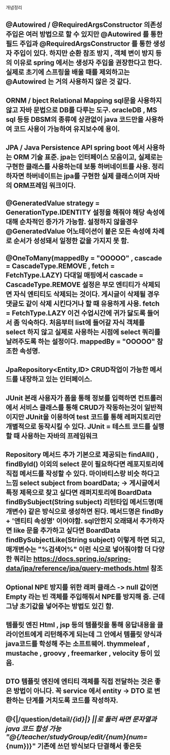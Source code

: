 개념정리

@Autowired / @RequiredArgsConstructor
의존성 주입은 여러 방법으로 할 수 있지만 @Autowired 를 통한 필드 주입과 
@RequiredArgsConstructor 를 통한 생성자 주입이 있다.
하지만 순환 참조 방지 , 객체 변이 방지 등의 이유로 spring 에서는 생성자 주입을 권장한다고 한다.
실제로 초기에 스프링을 배울 때를 제외하고는 @Autowired 는 거의 사용하지 않은 것 같다.
---------------------------------------------------------------------------------------------------------
ORNM / bject Relational Mapping 
sql문을 사용하지 않고 자바 문법으로 DB를 다루는 도구.
oracleDB , MS sql 등등 DBSM의 종류에 상관없이 java 코드만을 사용하여 코드 사용이 가능하여 유지보수에 용이.
---------------------------------------------------------------------------------------------------------
JPA / Java Persistence API
spring boot 에서 사용하는 ORM 기술 표준.
jpa는 인터페이스 모음이고, 실제로는 구현한 클래스를 사용하는데 보통 하버네이트를 사용.
정리하자면  하버네이트는 jpa를 구현한 실제 클래스이며 자바의 ORM프레임 워크이다.
---------------------------------------------------------------------------------------------------------
@GeneratedValue
strategy = GenerationType.IDENTITY 설정을 해줘야 해당 속성에 대해 순차적인 증가가 가능함.
설정하지 않을경우 @GeneratedValue 어노테이션이 붙은 모든 속성에 차례로 순서가 성성돼서 일정한 값을 가지지 못 함.
---------------------------------------------------------------------------------------------------------
@OneToMany(mappedBy = "OOOOO" , cascade = CascadeType.REMOVE , fetch = FetchType.LAZY)
다대일 매핑에서 cascade = CascadeType.REMOVE 설정은 부모 엔티티가 삭제되면 자식 엔티티도 삭제되는 것이다.
게시글이 삭제될 경우 댓글도 같이 삭제 시킨다거나 할 때 유용하게 사용.
fetch = FetchType.LAZY 이건 수업시간에 귀가 닳도록 들어서 좀 익숙하다. 처음부터 list에 들어갈 자식 객체를 select 하지 않고 실제로 사용하는 시점에 
select 쿼리를 날려주도록 하는 설정이다. mappedBy = "OOOOO" 참조한 속성명.
---------------------------------------------------------------------------------------------------------
 JpaRepository<Entity,ID>
 CRUD작업이 가능한 메서드를 내장하고 있는 인터페이스.
 ---------------------------------------------------------------------------------------------------------
 JUnit
 본래 사용자가 폼을 통해 정보를 입력하면 컨트롤러에서 서비스 클래스를 통해 CRUD가 작동하는것이 일반적이지만 JUnit을 이용하여 test 코드를 통해 
 레퍼지토리만 개별적으로 동작시킬 수 있다. JUnit = 테스트 코드를 실행할 때 사용하는 자바의 프레임워크
 ---------------------------------------------------------------------------------------------------------
Repository 메서드 추가
기본으로 제공되는 findAll() , findById() 이외의 select 문이 필요하다면 레포지토리에 직접 메서드를 작성할 수 있다. 마이바티스랑 비슷 하다고 느낌
select subject from boardData; -> 게시글에서 특정 제목으로 찾고 싶다면 래퍼지토리에 
BoardData findBySubject(String subject) 리턴타입 메서드명(매개변수)
같은 방식으로 생성하면 된다. 메서드명은 findBy + '앤티티 속성명' 이어야함.
sql안한지 오래돼서 추가하자면 like 문을 추가하고 싶다면 BoardData findBySubjectLike(String subject) 이렇게 하면 되고,
매개변수는 "%검색어%" 이런 식으로 넣어줘야함
더 다양한 쿼리는 https://docs.spring.io/spring-data/jpa/reference/jpa/query-methods.html 참조
---------------------------------------------------------------------------------------------------------
Optional<OOO>
NPE 방지를 위한 래퍼 클래스 -> null 값이면 Empty 라는 빈 객체를 주입해줘서 NPE를 방지해 줌.
근데 그냥 초기값을 넣어주는 방법도 있긴 함.
---------------------------------------------------------------------------------------------------------
템플릿 엔진
Html , jsp 등의 템플릿을 통해 응답내용을 클라이언트에게 리턴해주게 되는데 그 안에서 템플릿 양식과 java코드를 학성해 주는 소프트웨어.
thymmeleaf , mustache , groovy , freemarker , velocity 등이 있음.
---------------------------------------------------------------------------------------------------------
DTO
템플릿 엔진에 엔티티 객체를 직접 전달하는 것은 좋은 방법이 아니다.
꼭 service 에서 entity -> DTO 로 변환하는 단계를 거치도록 코드를 작성하자.
---------------------------------------------------------------------------------------------------------
@{|/question/detail/*{id}|}
||로 둘러 싸면 문자열과 java 코드 합성 가능 
"@{/teacher/studyGroup/edit/{num}(num=*{num})}" 기존에 쓰던 방식보다 단결해서 좋은듯
---------------------------------------------------------------------------------------------------------



